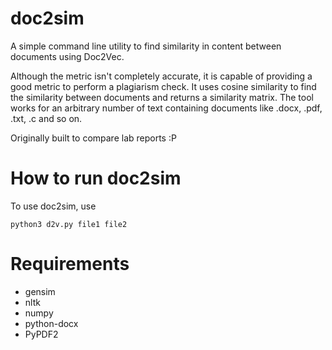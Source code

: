 # doc2sim
A simple command line utility to find similarity in content between documents using Doc2Vec.

Although the metric isn't completely accurate, it is capable of providing a good metric to perform a plagiarism check. It uses cosine similarity to find the similarity between documents and returns a similarity matrix. The tool works for an arbitrary number of text containing documents like .docx, .pdf, .txt, .c and so on.

Originally built to compare lab reports :P

# How to run doc2sim
To use doc2sim, use
```python3
python3 d2v.py file1 file2
```

# Requirements
*   gensim
*   nltk
*   numpy
*   python-docx
*   PyPDF2